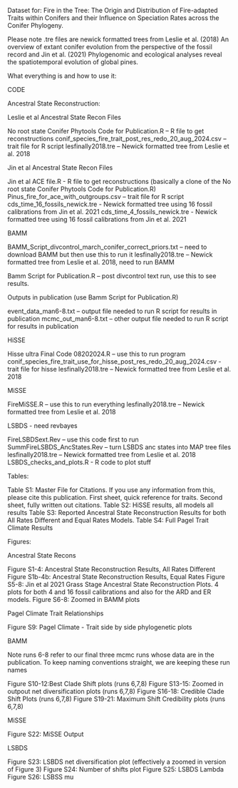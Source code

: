 Dataset for: Fire in the Tree: The Origin and Distribution of Fire-adapted Traits within Conifers and their Influence on Speciation Rates across the Conifer Phylogeny.  

Please note .tre files are newick formatted trees from Leslie et al. (2018) An overview of extant conifer evolution from the perspective of the fossil record and Jin et al. (2021) Phylogenomic and ecological analyses reveal the spatiotemporal evolution of global pines.

What everything is and how to use it:

CODE

Ancestral State Reconstruction: 

Leslie et al Ancestral State Recon Files

No root state Conifer Phytools Code for Publication.R – R file to get reconstructions
conif_species_fire_trait_post_res_redo_20_aug_2024.csv – trait file for R script
lesfinally2018.tre – Newick formatted tree from Leslie et al. 2018

Jin et al Ancestral State Recon Files

Jin et al ACE file.R - R file to get reconstructions (basically a clone of the No root state Conifer Phytools Code for Publication.R)
Pinus_fire_for_ace_with_outgroups.csv – trait file for R script
cds_time_16_fossils_newick.tre - Newick formatted tree using 16 fossil calibrations from Jin et al. 2021
cds_time_4_fossils_newick.tre - Newick formatted tree using 16 fossil calibrations from Jin et al. 2021

BAMM

BAMM_Script_divcontrol_march_conifer_correct_priors.txt – need to download BAMM but then use this to run it
lesfinally2018.tre – Newick formatted tree from Leslie et al. 2018, need to run BAMM

Bamm Script for Publication.R – post divcontrol text run, use this to see results.

Outputs in publication (use Bamm Script for Publication.R)

event_data_man6-8.txt – output file needed to run R script for results in publication
mcmc_out_man6-8.txt – other output file needed to run R script for results in publication

HiSSE

Hisse ultra Final Code 08202024.R – use this to run program
conif_species_fire_trait_use_for_hisse_post_res_redo_20_aug_2024.csv - trait file for hisse
lesfinally2018.tre – Newick formatted tree from Leslie et al. 2018

MiSSE

FireMiSSE.R – use this to run everything
lesfinally2018.tre – Newick formatted tree from Leslie et al. 2018

LSBDS - need revbayes

FireLSBDSext.Rev – use this code first to run
SummFireLSBDS_AncStates.Rev – turn LSBDS anc states into MAP tree files
lesfinally2018.tre – Newick formatted tree from Leslie et al. 2018
LSBDS_checks_and_plots.R - R code to plot stuff

Tables:

Table S1: Master File for Citations. If you use any information from this, please cite this publication. First sheet, quick reference for traits. Second sheet, fully written out citations.
Table S2: HiSSE results, all models all results
Table S3: Reported Ancestral State Reconstruction Results for both All Rates Different and Equal Rates Models.
Table S4: Full Pagel Trait Climate Results

Figures:

Ancestral State Recons

Figure S1-4: Ancestral State Reconstruction Results, All Rates Different
Figure S1b-4b: Ancestral State Reconstruction Results, Equal Rates
Figure S5-8: Jin et al 2021 Grass Stage Ancestral State Reconstruction Plots. 4 plots for both 4 and 16 fossil calibrations and also for the ARD and ER models.
Figure S6-8: Zoomed in BAMM plots

Pagel Climate Trait Relationships

Figure S9: Pagel Climate - Trait side by side phylogenetic plots

BAMM

Note runs 6-8 refer to our final three mcmc runs whose data are in the publication. To keep naming conventions straight, we are keeping these run names

Figure S10-12:Best Clade Shift plots (runs 6,7,8)
Figure S13-15: Zoomed in outpout net diversification plots (runs 6,7,8)
Figure S16-18: Credible Clade Shift Plots (runs 6,7,8)
Figure S19-21: Maximum Shift Credibility plots (runs 6,7,8)

MiSSE

Figure S22: MiSSE Output

LSBDS

Figure S23: LSBDS net diversification plot (effectively a zoomed in version of Figure 3)
Figure S24: Number of shifts plot
Figure S25: LSBDS Lambda
Figure S26: LSBSS mu